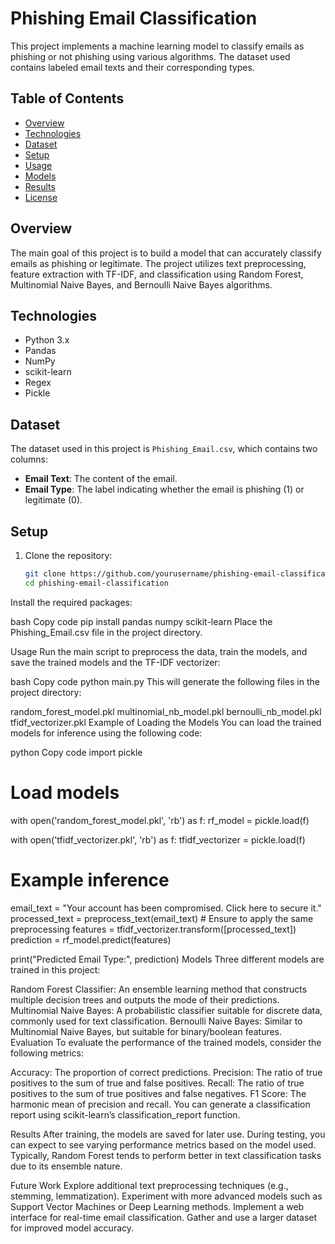 # Phishing Email Classification

This project implements a machine learning model to classify emails as phishing or not phishing using various algorithms. The dataset used contains labeled email texts and their corresponding types.

## Table of Contents

- [Overview](#overview)
- [Technologies](#technologies)
- [Dataset](#dataset)
- [Setup](#setup)
- [Usage](#usage)
- [Models](#models)
- [Results](#results)
- [License](#license)

## Overview

The main goal of this project is to build a model that can accurately classify emails as phishing or legitimate. The project utilizes text preprocessing, feature extraction with TF-IDF, and classification using Random Forest, Multinomial Naive Bayes, and Bernoulli Naive Bayes algorithms.

## Technologies

- Python 3.x
- Pandas
- NumPy
- scikit-learn
- Regex
- Pickle

## Dataset

The dataset used in this project is `Phishing_Email.csv`, which contains two columns:
- **Email Text**: The content of the email.
- **Email Type**: The label indicating whether the email is phishing (1) or legitimate (0).

## Setup

1. Clone the repository:
   ```bash
   git clone https://github.com/yourusername/phishing-email-classification.git
   cd phishing-email-classification

Install the required packages:

bash
Copy code
pip install pandas numpy scikit-learn
Place the Phishing_Email.csv file in the project directory.

Usage
Run the main script to preprocess the data, train the models, and save the trained models and the TF-IDF vectorizer:

bash
Copy code
python main.py
This will generate the following files in the project directory:

random_forest_model.pkl
multinomial_nb_model.pkl
bernoulli_nb_model.pkl
tfidf_vectorizer.pkl
Example of Loading the Models
You can load the trained models for inference using the following code:

python
Copy code
import pickle

# Load models
with open('random_forest_model.pkl', 'rb') as f:
    rf_model = pickle.load(f)

with open('tfidf_vectorizer.pkl', 'rb') as f:
    tfidf_vectorizer = pickle.load(f)

# Example inference
email_text = "Your account has been compromised. Click here to secure it."
processed_text = preprocess_text(email_text)  # Ensure to apply the same preprocessing
features = tfidf_vectorizer.transform([processed_text])
prediction = rf_model.predict(features)

print("Predicted Email Type:", prediction)
Models
Three different models are trained in this project:

Random Forest Classifier: An ensemble learning method that constructs multiple decision trees and outputs the mode of their predictions.
Multinomial Naive Bayes: A probabilistic classifier suitable for discrete data, commonly used for text classification.
Bernoulli Naive Bayes: Similar to Multinomial Naive Bayes, but suitable for binary/boolean features.
Evaluation
To evaluate the performance of the trained models, consider the following metrics:

Accuracy: The proportion of correct predictions.
Precision: The ratio of true positives to the sum of true and false positives.
Recall: The ratio of true positives to the sum of true positives and false negatives.
F1 Score: The harmonic mean of precision and recall.
You can generate a classification report using scikit-learn’s classification_report function.

Results
After training, the models are saved for later use. During testing, you can expect to see varying performance metrics based on the model used. Typically, Random Forest tends to perform better in text classification tasks due to its ensemble nature.

Future Work
Explore additional text preprocessing techniques (e.g., stemming, lemmatization).
Experiment with more advanced models such as Support Vector Machines or Deep Learning methods.
Implement a web interface for real-time email classification.
Gather and use a larger dataset for improved model accuracy.
